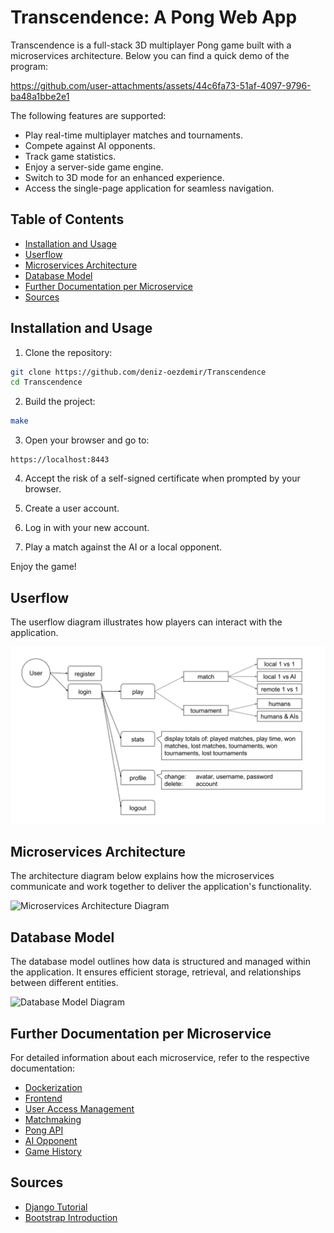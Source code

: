 # Transcendence: A Pong Web App

Transcendence is a full-stack 3D multiplayer Pong game built with a microservices architecture. Below you can find a quick demo of the program:

https://github.com/user-attachments/assets/44c6fa73-51af-4097-9796-ba48a1bbe2e1

The following features are supported:

- Play real-time multiplayer matches and tournaments.
- Compete against AI opponents.
- Track game statistics.
- Enjoy a server-side game engine.
- Switch to 3D mode for an enhanced experience.
- Access the single-page application for seamless navigation.

## Table of Contents

- [Installation and Usage](#installation-and-usage)
- [Userflow](#userflow)
- [Microservices Architecture](#microservices-architecture)
- [Database Model](#database-model)
- [Further Documentation per Microservice](#further-documentation-per-microservice)
- [Sources](#sources)

## Installation and Usage

1. Clone the repository:

```bash
git clone https://github.com/deniz-oezdemir/Transcendence
cd Transcendence
```

2. Build the project:

```bash
make
```

3. Open your browser and go to:

```
https://localhost:8443
```
4. Accept the risk of a self-signed certificate when prompted by your browser.

5. Create a user account.

6. Log in with your new account.

7. Play a match against the AI or a local opponent.

Enjoy the game!

## Userflow

The userflow diagram illustrates how players can interact with the application.

<picture>
  <source media="(prefers-color-scheme: light)" srcset="diagrams/userflow.svg">
  <source media="(prefers-color-scheme: dark)" srcset="diagrams/userflow_dark.svg">
  <img alt="Userflow Diagram" src="diagrams/userflow.svg">
</picture>

## Microservices Architecture

The architecture diagram below explains how the microservices communicate and work together to deliver the application's functionality.

<picture>
  <source media="(prefers-color-scheme: light)" srcset="diagrams/microservices.svg">
  <source media="(prefers-color-scheme: dark)" srcset="diagrams/microservices_dark.svg">
  <img alt="Microservices Architecture Diagram" src="diagrams/microservices_architecture.svg">
</picture>

## Database Model

The database model outlines how data is structured and managed within the application. It ensures efficient storage, retrieval, and relationships between different entities.

<picture>
  <source media="(prefers-color-scheme: light)" srcset="diagrams/databases.svg">
  <source media="(prefers-color-scheme: dark)" srcset="diagrams/databases_dark.svg">
  <img alt="Database Model Diagram" src="diagrams/database_model.svg">
</picture>

## Further Documentation per Microservice

For detailed information about each microservice, refer to the respective documentation:

- [Dockerization](https://github.com/deniz-oezdemir/Transcendence/blob/main/Dockerization%20README.md)
- [Frontend](https://github.com/deniz-oezdemir/Transcendence/blob/main/frontend/README.md)
- [User Access Management](https://github.com/deniz-oezdemir/Transcendence/blob/main/user-access-management/README.md)
- [Matchmaking](https://github.com/deniz-oezdemir/Transcendence/blob/main/matchmaking/README.md)
- [Pong API](https://github.com/deniz-oezdemir/Transcendence/blob/main/pong-api/README.md)
- [AI Opponent](https://github.com/deniz-oezdemir/Transcendence/blob/main/ai-opponent/README.md)
- [Game History](https://github.com/deniz-oezdemir/Transcendence/blob/main/game-history/README.md)

## Sources

- [Django Tutorial](https://docs.djangoproject.com/en/.1/intro/tutorial01/)
- [Bootstrap Introduction](https://getbootstrap.com/docs/5.3/getting-started/introduction/)
